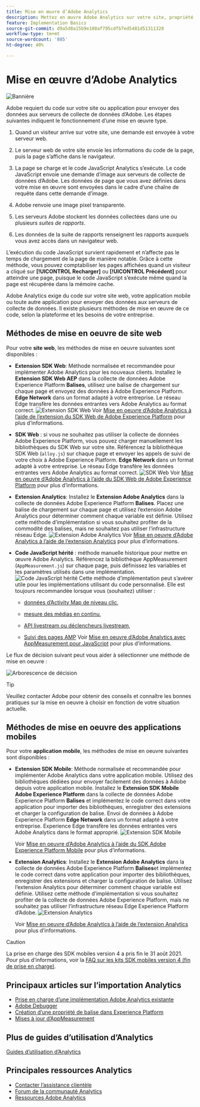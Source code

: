 ```yaml
---
title: Mise en œuvre d’Adobe Analytics
description: Mettez en œuvre Adobe Analytics sur votre site, propriété ou application.
feature: Implementation Basics
source-git-commit: d9a5d8a15b9e108af795cdfb7ed5481d51311328
workflow-type: tm+mt
source-wordcount: '885'
ht-degree: 40%

---
```


# Mise en œuvre d’Adobe Analytics

![Bannière](../../assets/doc_banner_implement.png)

Adobe requiert du code sur votre site ou application pour envoyer des données aux serveurs de collecte de données d’Adobe. Les étapes suivantes indiquent le fonctionnement d’une mise en œuvre type.

1. Quand un visiteur arrive sur votre site, une demande est envoyée à votre serveur web.
2. Le serveur web de votre site envoie les informations du code de la page, puis la page s’affiche dans le navigateur.
3. La page se charge et le code JavaScript Analytics s’exécute.
Le code JavaScript envoie une demande d’image aux serveurs de collecte de données d’Adobe. Les données de page que vous avez définies dans votre mise en œuvre sont envoyées dans le cadre d’une chaîne de requête dans cette demande d’image.

4. Adobe renvoie une image pixel transparente.
5. Les serveurs Adobe stockent les données collectées dans une ou plusieurs *suites de rapports*.
6. Les données de la suite de rapports renseignent les rapports auxquels vous avez accès dans un navigateur web.

L’exécution du code JavaScript survient rapidement et n’affecte pas le temps de chargement de la page de manière notable. Grâce à cette méthode, vous pouvez comptabiliser les pages affichées quand un visiteur a cliqué sur **[!UICONTROL Recharger]** ou **[!UICONTROL Précédent]** pour atteindre une page, puisque le code JavaScript s’exécute même quand la page est récupérée dans la mémoire cache.

Adobe Analytics exige du code sur votre site web, votre application mobile ou toute autre application pour envoyer des données aux serveurs de collecte de données. Il existe plusieurs méthodes de mise en œuvre de ce code, selon la plateforme et les besoins de votre entreprise.

## Méthodes de mise en oeuvre de site web

Pour votre **site web**, les méthodes de mise en oeuvre suivantes sont disponibles :

* **Extension SDK Web**: Méthode normalisée et recommandée pour implémenter Adobe Analytics pour les nouveaux clients. Installez le **Extension SDK Web AEP** dans la collecte de données Adobe Experience Platform **Balises**, utilisez une balise de chargement sur chaque page et envoyez des données à Adobe Experience Platform. **Edge Network** dans un format adapté à votre entreprise. Le réseau Edge transfère les données entrantes vers Adobe Analytics au format correct.
   ![Extension SDK Web](./assets/websdk-extension-implementation.png)
Voir [Mise en oeuvre d’Adobe Analytics à l’aide de l’extension du SDK Web de Adobe Experience Platform](./aep-edge/overview.md) pour plus d’informations.

* **SDK Web** : si vous ne souhaitez pas utiliser la collecte de données Adobe Experience Platform, vous pouvez charger manuellement les bibliothèques du SDK Web sur votre site. Référencez la bibliothèque SDK Web (`alloy.js`) sur chaque page et envoyer les appels de suivi de votre choix à Adobe Experience Platform. **Edge Network** dans un format adapté à votre entreprise. Le réseau Edge transfère les données entrantes vers Adobe Analytics au format correct.
   ![SDK Web](./assets/websdk-implementation.png)
Voir [Mise en oeuvre d’Adobe Analytics à l’aide du SDK Web de Adobe Experience Platform](./aep-edge/overview.md) pour plus d’informations.


* **Extension Analytics**: Installez le **Extension Adobe Analytics** dans la collecte de données Adobe Experience Platform **Balises**. Placez une balise de chargement sur chaque page et utilisez l’extension Adobe Analytics pour déterminer comment chaque variable est définie. Utilisez cette méthode d’implémentation si vous souhaitez profiter de la commodité des balises, mais ne souhaitez pas utiliser l’infrastructure réseau Edge.
   ![Extension Adobe Analytics](./assets/analytics-extension-implementation.png)
Voir [Mise en oeuvre d’Adobe Analytics à l’aide de l’extension Analytics](launch/overview.md) pour plus d’informations.

* **Code JavaScript hérité** : méthode manuelle historique pour mettre en œuvre Adobe Analytics. Référencez la bibliothèque AppMeasurement (`AppMeasurement.js`) sur chaque page, puis définissez les variables et les paramètres utilisés dans une implémentation.
   ![Code JavaScript hérité](./assets/appmeasurement-implementation.png)
Cette méthode d’implémentation peut s’avérer utile pour les implémentations utilisant du code personnalisé. Elle est toujours recommandée lorsque vous (souhaitez) utiliser :

   * [données d’Activity Map de niveau clic](../analyze/activity-map/activity-map.md),

   * [mesure des médias en continu](https://experienceleague.adobe.com/docs/media-analytics/using/media-overview.html?lang=fr),

   * [API livestream ou déclencheurs livestream](https://github.com/AdobeDocs/analytics-1.4-apis/blob/master/docs/live-stream-api/getting_started.md),

   * [Suivi des pages AMP](./other/amp.md)
   Voir [Mise en oeuvre d’Adobe Analytics avec AppMeasurement pour JavaScript](js/overview.md) pour plus d’informations.

Le flux de décision suivant peut vous aider à sélectionner une méthode de mise en oeuvre :

![Arborescence de décision](./assets/decision-tree.png)


>[!TIP]
>
>Veuillez contacter Adobe pour obtenir des conseils et connaître les bonnes pratiques sur la mise en oeuvre à choisir en fonction de votre situation actuelle.

## Méthodes de mise en oeuvre des applications mobiles

Pour votre **application mobile**, les méthodes de mise en oeuvre suivantes sont disponibles :

* **Extension SDK Mobile**: Méthode normalisée et recommandée pour implémenter Adobe Analytics dans votre application mobile. Utilisez des bibliothèques dédiées pour envoyer facilement des données à Adobe depuis votre application mobile. Installez le **Extension SDK Mobile Adobe Experience Platform** dans la collecte de données Adobe Experience Platform **Balises** et implémentez le code correct dans votre application pour importer des bibliothèques, enregistrer des extensions et charger la configuration de balise. Envoi de données à Adobe Experience Platform **Edge Network** dans un format adapté à votre entreprise. Experience Edge transfère les données entrantes vers Adobe Analytics dans le format approprié.
   ![Extension SDK Mobile](./assets/mobilesdk-extension.png)

   Voir [Mise en oeuvre d’Adobe Analytics à l’aide du SDK Adobe Experience Platform Mobile](../implement/aep-edge/mobile-sdk/overview.md) pour plus d’informations.

* **Extension Analytics**: Installez le **Extension Adobe Analytics** dans la collecte de données Adobe Experience Platform **Balises**et implémentez le code correct dans votre application pour importer des bibliothèques, enregistrer des extensions et charger la configuration de balise. Utilisez l’extension Analytics pour déterminer comment chaque variable est définie. Utilisez cette méthode d’implémentation si vous souhaitez profiter de la collecte de données Adobe Experience Platform, mais ne souhaitez pas utiliser l’infrastructure réseau Edge Experience Platform d’Adobe.
   ![Extension Analytics](./assets/mobilesdk-analytics-extension.png)

   Voir [Mise en oeuvre d’Adobe Analytics à l’aide de l’extension Analytics](../implement/aep-edge/mobile-sdk/overview.md) pour plus d’informations.


>[!CAUTION]
>
>La prise en charge des SDK mobiles version 4 a pris fin le 31 août 2021. Pour plus d’informations, voir la [FAQ sur les kits SDK mobiles version 4 (fin de prise en charge)](https://developer.adobe.com/client-sdks/documentation/v4-end-of-life-faq/).

## Principaux articles sur l’importation Analytics

* [Prise en charge d’une implémentation Adobe Analytics existante](/help/implement/prepare/existing-implementation.md)
* [Adobe Debugger](validate/debugger.md)
* [Création d’une propriété de balise dans Experience Platform](launch/create-analytics-property.md)
* [Mises à jour d’AppMeasurement](appmeasurement-updates.md)

## Plus de guides d’utilisation d’Analytics

[Guides d’utilisation d’Analytics](https://experienceleague.adobe.com/docs/analytics.html?lang=fr)

## Principales ressources Analytics

* [Contacter l’assistance clientèle](https://experienceleague.adobe.com/?support-solution=Analytics&amp;lang=fr#support)
* [Forum de la communauté Analytics](https://experienceleaguecommunities.adobe.com/t5/adobe-analytics/ct-p/adobe-analytics-community?profile.language=fr)
* [Ressources Adobe Analytics](https://experienceleaguecommunities.adobe.com/t5/adobe-analytics-discussions/adobe-analytics-resources/m-p/276666)
